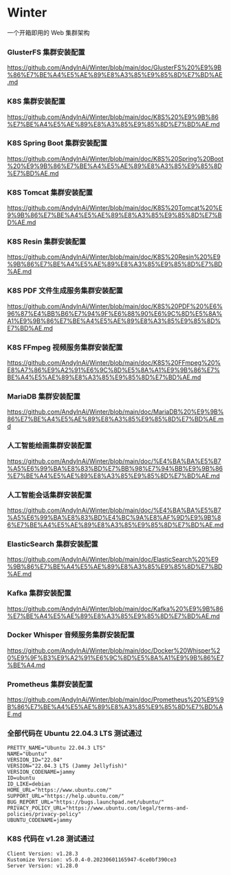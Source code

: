 
# Winter
一个开箱即用的 Web 集群架构




### GlusterFS 集群安装配置
https://github.com/AndyInAi/Winter/blob/main/doc/GlusterFS%20%E9%9B%86%E7%BE%A4%E5%AE%89%E8%A3%85%E9%85%8D%E7%BD%AE.md


### K8S 集群安装配置
https://github.com/AndyInAi/Winter/blob/main/doc/K8S%20%E9%9B%86%E7%BE%A4%E5%AE%89%E8%A3%85%E9%85%8D%E7%BD%AE.md


### K8S Spring Boot 集群安装配置
https://github.com/AndyInAi/Winter/blob/main/doc/K8S%20Spring%20Boot%20%E9%9B%86%E7%BE%A4%E5%AE%89%E8%A3%85%E9%85%8D%E7%BD%AE.md


### K8S Tomcat 集群安装配置
https://github.com/AndyInAi/Winter/blob/main/doc/K8S%20Tomcat%20%E9%9B%86%E7%BE%A4%E5%AE%89%E8%A3%85%E9%85%8D%E7%BD%AE.md


### K8S Resin 集群安装配置
https://github.com/AndyInAi/Winter/blob/main/doc/K8S%20Resin%20%E9%9B%86%E7%BE%A4%E5%AE%89%E8%A3%85%E9%85%8D%E7%BD%AE.md


### K8S PDF 文件生成服务集群安装配置
https://github.com/AndyInAi/Winter/blob/main/doc/K8S%20PDF%20%E6%96%87%E4%BB%B6%E7%94%9F%E6%88%90%E6%9C%8D%E5%8A%A1%E9%9B%86%E7%BE%A4%E5%AE%89%E8%A3%85%E9%85%8D%E7%BD%AE.md


### K8S FFmpeg 视频服务集群安装配置
https://github.com/AndyInAi/Winter/blob/main/doc/K8S%20FFmpeg%20%E8%A7%86%E9%A2%91%E6%9C%8D%E5%8A%A1%E9%9B%86%E7%BE%A4%E5%AE%89%E8%A3%85%E9%85%8D%E7%BD%AE.md


### MariaDB 集群安装配置
https://github.com/AndyInAi/Winter/blob/main/doc/MariaDB%20%E9%9B%86%E7%BE%A4%E5%AE%89%E8%A3%85%E9%85%8D%E7%BD%AE.md


### 人工智能绘画集群安装配置
https://github.com/AndyInAi/Winter/blob/main/doc/%E4%BA%BA%E5%B7%A5%E6%99%BA%E8%83%BD%E7%BB%98%E7%94%BB%E9%9B%86%E7%BE%A4%E5%AE%89%E8%A3%85%E9%85%8D%E7%BD%AE.md


### 人工智能会话集群安装配置
https://github.com/AndyInAi/Winter/blob/main/doc/%E4%BA%BA%E5%B7%A5%E6%99%BA%E8%83%BD%E4%BC%9A%E8%AF%9D%E9%9B%86%E7%BE%A4%E5%AE%89%E8%A3%85%E9%85%8D%E7%BD%AE.md


### ElasticSearch 集群安装配置
https://github.com/AndyInAi/Winter/blob/main/doc/ElasticSearch%20%E9%9B%86%E7%BE%A4%E5%AE%89%E8%A3%85%E9%85%8D%E7%BD%AE.md


### Kafka 集群安装配置
https://github.com/AndyInAi/Winter/blob/main/doc/Kafka%20%E9%9B%86%E7%BE%A4%E5%AE%89%E8%A3%85%E9%85%8D%E7%BD%AE.md


### Docker Whisper 音频服务集群安装配置
https://github.com/AndyInAi/Winter/blob/main/doc/Docker%20Whisper%20%E9%9F%B3%E9%A2%91%E6%9C%8D%E5%8A%A1%E9%9B%86%E7%BE%A4.md


### Prometheus 集群安装配置
https://github.com/AndyInAi/Winter/blob/main/doc/Prometheus%20%E9%9B%86%E7%BE%A4%E5%AE%89%E8%A3%85%E9%85%8D%E7%BD%AE.md




### 全部代码在 Ubuntu 22.04.3 LTS 测试通过

	PRETTY_NAME="Ubuntu 22.04.3 LTS"
	NAME="Ubuntu"
	VERSION_ID="22.04"
	VERSION="22.04.3 LTS (Jammy Jellyfish)"
	VERSION_CODENAME=jammy
	ID=ubuntu
	ID_LIKE=debian
	HOME_URL="https://www.ubuntu.com/"
	SUPPORT_URL="https://help.ubuntu.com/"
	BUG_REPORT_URL="https://bugs.launchpad.net/ubuntu/"
	PRIVACY_POLICY_URL="https://www.ubuntu.com/legal/terms-and-policies/privacy-policy"
	UBUNTU_CODENAME=jammy


### K8S 代码在 v1.28 测试通过

	Client Version: v1.28.3
	Kustomize Version: v5.0.4-0.20230601165947-6ce0bf390ce3
	Server Version: v1.28.0


